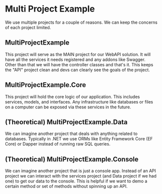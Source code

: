 # Multi Project Example
We use multiple projects for a couple of reasons. We can keep the concerns of each project limited.

## MultiProjectExample
This project will serve as the MAIN project for our WebAPI solution. It will have all the services
it needs registered and any addons like Swagger. Other than that we will have the controller classes
and that's it. This keeps the "API" project clean and devs can clearly see the goals of the project.

## MultiProjectExample.Core
This project will hold the core logic of our application. This includes services, models, and interfaces.
Any infrastructure like databases or files on a computer can be exposed via these services in the future.

## (Theoretical) MultiProjectExample.Data
We can imagine another project that deals with anything related to databases. Typically in .NET we use ORMs
like Entity Framework Core (EF Core) or Dapper instead of running raw SQL queries.

## (Theoretical) MultiProjectExample.Console
We can imagine another project that is just a console app. Instead of an API project we can interact with
the services project (and Data project if we had one) to get our data to the console. This is helpful if we
want to demo a certain method or set of methods without spinning up an API.